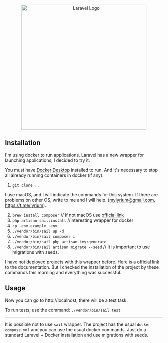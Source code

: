 <p align="center"><a href="https://laravel.com" target="_blank"><img src="https://raw.githubusercontent.com/laravel/art/master/logo-lockup/5%20SVG/2%20CMYK/1%20Full%20Color/laravel-logolockup-cmyk-red.svg" width="400" alt="Laravel Logo"></a></p>

## Installation

I'm using docker to run applications. Laravel has a new wrapper for launching applications, I decided to try it.

You must have <a href="https://www.docker.com/products/docker-desktop/">Docker Desktop</a> installed to run.
And it's necessary to stop all already running containers in docker (if any).

1. `git clone ..`

I use macOS, and I will indicate the commands for this system.
If there are problems on other OS, write to me and I will help. 
(mylyrium@gmail.com, https://t.me/lyrium).

2. `brew install composer` // if not macOS use <a href="https://getcomposer.org/download/">official link</a>
3. `php artisan sail:install` //interesting wrapper for docker
4. `cp .env.example .env`
5. `./vendor/bin/sail up -d` 
6. `./vendor/bin/sail composer i`
7. `./vendor/bin/sail php artisan key:generate`
8. `./vendor/bin/sail artisan migrate --seed` // It is important to use migrations with seeds.

I have not deployed projects with this wrapper before. Here is a 
<a href="https://laravel.com/docs/9.x/sail#installing-sail-into-existing-applications">official link</a> to the documentation.
But I checked the installation of the project by these commands this morning and everything was successful.

## Usage
Now you can go to http://localhost, there will be a test task.

To run tests, use the command: `./vendor/bin/sail test`

<hr>

It is possible not to use `sail` wrapper. The project has the usual `docker-compose.yml` and you can use the usual docker commands.
Just do a standard Laravel + Docker installation and use migrations with seeds.
